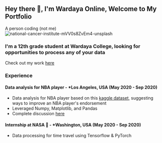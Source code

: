 ## Hey there 👋, I'm Wardaya Online, Welcome to My Portfolio

A person coding (not me)
![national-cancer-institute-mVV0s8ZvEm4-unsplash](https://user-images.githubusercontent.com/81471234/112749144-a1868900-8fea-11eb-873b-6fcb8f44bbd8.jpg)

### I'm a 12th grade student at Wardaya College, looking for opportunities to process any of your data

Check out my work [here](https://wardayaonline.github.io/assignment)

### Experience

#### Data analysis for NBA player - *Los Angeles, USA (May 2020 - Sep 2020)
- Data analysis for NBA player based on this [kaggle dataset](https://www.kaggle.com/nathanlauga/nba-games), suggesting ways to improve an NBA player's endorsement
- Leveraged Numpy, Matplotlib, and Pandas
- Complete discussion [here](https://wardayaonline.github.io/assignment)

#### Internship at NASA 🚀 - *Washington, USA (May 2020 - Sep 2020)
- Data processing for time travel using Tensorflow & PyTorch
